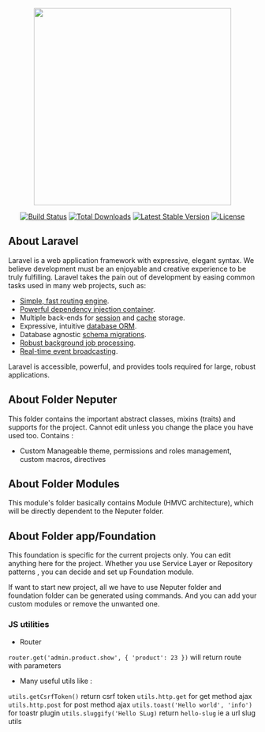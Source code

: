 <p align="center"><a href="https://laravel.com" target="_blank"><img src="https://raw.githubusercontent.com/laravel/art/master/logo-lockup/5%20SVG/2%20CMYK/1%20Full%20Color/laravel-logolockup-cmyk-red.svg" width="400"></a></p>

<p align="center">
<a href="https://travis-ci.org/laravel/framework"><img src="https://travis-ci.org/laravel/framework.svg" alt="Build Status"></a>
<a href="https://packagist.org/packages/laravel/framework"><img src="https://img.shields.io/packagist/dt/laravel/framework" alt="Total Downloads"></a>
<a href="https://packagist.org/packages/laravel/framework"><img src="https://img.shields.io/packagist/v/laravel/framework" alt="Latest Stable Version"></a>
<a href="https://packagist.org/packages/laravel/framework"><img src="https://img.shields.io/packagist/l/laravel/framework" alt="License"></a>
</p>

## About Laravel

Laravel is a web application framework with expressive, elegant syntax. We believe development must be an enjoyable and creative experience to be truly fulfilling. Laravel takes the pain out of development by easing common tasks used in many web projects, such as:

- [Simple, fast routing engine](https://laravel.com/docs/routing).
- [Powerful dependency injection container](https://laravel.com/docs/container).
- Multiple back-ends for [session](https://laravel.com/docs/session) and [cache](https://laravel.com/docs/cache) storage.
- Expressive, intuitive [database ORM](https://laravel.com/docs/eloquent).
- Database agnostic [schema migrations](https://laravel.com/docs/migrations).
- [Robust background job processing](https://laravel.com/docs/queues).
- [Real-time event broadcasting](https://laravel.com/docs/broadcasting).

Laravel is accessible, powerful, and provides tools required for large, robust applications.

## About Folder Neputer
This folder contains the important abstract classes, mixins (traits) and supports for the project.
Cannot edit unless you change the place you have used too. Contains :

- Custom Manageable theme, permissions and roles management, custom macros, directives

## About Folder Modules

This module's folder basically contains Module (HMVC architecture),
which will be directly dependent to the Neputer folder.

## About Folder app/Foundation

This foundation is specific for the current projects only. You can edit anything here for the project.
Whether you use Service Layer or Repository patterns , you can decide and set up Foundation module.

If want to start new project, all we have to use Neputer folder and foundation folder 
can be generated using commands. And you can add your custom modules or remove the unwanted one.


### JS utilities

- Router

`router.get('admin.product.show', { 'product': 23 })` will return route with parameters

- Many useful utils like :

`utils.getCsrfToken()` return csrf token
`utils.http.get` for get method ajax
`utils.http.post` for post method ajax
`utils.toast('Hello world', 'info')` for toastr plugin
`utils.sluggify('Hello SLug)` return `hello-slug` ie a url slug utils
